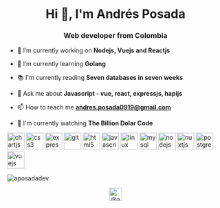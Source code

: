 <h1 align="center">Hi 👋, I'm Andrés Posada</h1>
<h3 align="center">Web developer from Colombia</h3>

- 🔭 I’m currently working on **Nodejs, Vuejs and Reactjs**

- 🌱 I’m currently learning **Golang**

- :books: I'm currently reading **Seven databases in seven weeks**

- 💬 Ask me about **Javascript - vue, react, expressjs, hapijs**

- 📫 How to reach me **andres.posada0919@gmail.com**

- :eyes: I'm currently watching **The Billion Dolar Code**

<p align="left">
  <img src="https://www.chartjs.org/media/logo-title.svg" alt="chartjs" title="Chartjs" width="40" height="40"/>
  <img src="https://cdn.icon-icons.com/icons2/2415/PNG/512/css_original_logo_icon_146575.png" alt="css3" title="CSS3" width="40" height="40"/> 
  <img src="https://www.vectorlogo.zone/logos/expressjs/expressjs-ar21.svg" alt="express" title="Expressjs" width="40" height="40"/> 
  <img src="https://www.vectorlogo.zone/logos/git-scm/git-scm-icon.svg" alt="git" title="Git" width="40" height="40"/> 
  <img src="https://www.vectorlogo.zone/logos/w3_html5/w3_html5-icon.svg" alt="html5" title="HTML5" width="40" height="40"/> 
  <img src="https://www.vectorlogo.zone/logos/javascript/javascript-icon.svg" alt="javascript" title="Javascript" width="40" height="40"/> 
  <img src="https://www.vectorlogo.zone/logos/linux/linux-icon.svg" alt="linux" title="Linux" width="40" height="40"/> 
  <img src="https://www.vectorlogo.zone/logos/mysql/mysql-icon.svg" alt="mysql" title="MySQL" width="40" height="40"/> 
  <img src="https://www.vectorlogo.zone/logos/nodejs/nodejs-icon.svg" alt="nodejs" title="Nodejs" width="40" height="40"/> 
  <img src="https://www.vectorlogo.zone/logos/nuxtjs/nuxtjs-icon.svg" alt="nuxtjs" title="Nuxtjs" width="40" height="40"/> 
  <img src="https://www.vectorlogo.zone/logos/postgresql/postgresql-icon.svg" alt="postgresql" title="PostgreSQL" width="40" height="40"/>
  <img src="https://www.vectorlogo.zone/logos/vuejs/vuejs-icon.svg" alt="vuejs" title="Vuejs" width="40" height="40"/>
</p>
<p>
  <img align="center" src="https://github-readme-stats.vercel.app/api/top-langs/?username=aposadadev&layout=compact&hide=html" alt="aposadadev" />
</p>

<p align="center">
  <a href="https://twitter.com/@andresposada09" target="blank">
    <img align="center" src="https://www.vectorlogo.zone/logos/twitter/twitter-icon.svg" alt="@aposadadev" height="30" width="30" />
  </a>
</p>
